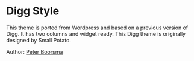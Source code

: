 # Digg Style

This theme is ported from Wordpress and based on a previous version of Digg.
It has two columns and widget ready. This Digg theme is originally designed
by Small Potato.

Author: [Peter Boorsma](http://peterboorsma.nl)
